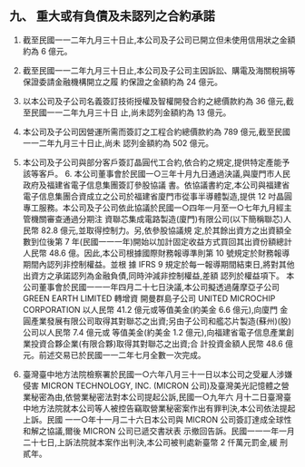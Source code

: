 
## 九、 重大或有負債及未認列之合約承諾

1. 截至民國一一二年九月三十日止,本公司及子公司已開立但未使用信用狀之金額約為 6 億元。

2. 截至民國一一二年九月三十日止,本公司及子公司主因訴訟、購電及海關稅捐等保證委請金融機構開立之履 約保證之金額約為 24 億元。

3. 以本公司及子公司名義簽訂技術授權及智權開發合約之總價款約為 36 億元,截至民國一一二年九月三十日 止,尚未認列金額約為 13 億元。

4. 本公司及子公司因營運所需而簽訂之工程合約總價款約為 789 億元,截至民國一一二年九月三十日止,尚未 認列金額約為 502 億元。

5. 本公司及子公司與部分客戶簽訂晶圓代工合約,依合約之規定,提供特定產能予該等客戶。 6. 本公司董事會於民國一○三年十月九日通過決議,與廈門市人民政府及福建省電子信息集團簽訂參股協議 書。依協議書約定,本公司與福建省電子信息集團合資成立之公司於福建省廈門市從事半導體製造,提供 12 吋晶圓專工服務。本公司及子公司依此協議於民國一○四年一月至一○七年九月經主管機關審查通過分期注 資聯芯集成電路製造(廈門)有限公司(以下簡稱聯芯)人民幣 82.8 億元,並取得控制力。另,依參股協議規 定,於其餘出資方之出資額全數到位後第 7 年(民國一一一年)開始以加計固定收益方式買回其出資份額總計 人民幣 48.6 億。因此,本公司根據國際財務報導準則第 10 號規定於財務報導期間內認列非控制權益。並根 據 IFRS 9 規定於每一報導期間結束日,將對其他出資方之承諾認列為金融負債,同時沖減非控制權益,差額 認列於權益項下。 本公司董事會於民國一一一年四月二十七日決議,本公司擬透過薩摩亞子公司 GREEN EARTH LIMITED 轉增資 開曼群島子公司 UNITED MICROCHIP CORPORATION 以人民幣 41.2 億元或等值美金(約美金 6.6 億元),向廈門 金圓產業發展有限公司取得其對聯芯之出資;另由子公司和艦芯片製造(蘇州)(股)公司以人民幣 7.4 億元或 等值美金(約美金 1.2 億元),向福建省電子信息產業創業投資合夥企業(有限合夥)取得其對聯芯之出資;合 計投資金額人民幣 48.6 億元。前述交易已於民國一一二年七月全數一次完成。

7. 臺灣臺中地方法院檢察署於民國一○六年八月三十一日以本公司之受雇人涉嫌侵害 MICRON TECHNOLOGY, 
INC. (MICRON 公司)及臺灣美光記憶體之營業秘密為由,依營業秘密法對本公司提起公訴,民國一○九年六 月十二日臺灣臺中地方法院就本公司等人被控告竊取營業秘密案作出有罪判決,本公司依法提起上訴。民國 一一○年十一月二十六日本公司與 MICRON 公司簽訂達成全球性和解之協議,爾後 MICRON 公司已遞交書狀表 示撤回告訴。民國一一一年一月二十七日,上訴法院就本案作出判決,本公司被判處新臺幣 2 仟萬元罰金,緩 刑貳年。